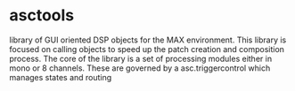 # asctools
library of GUI oriented DSP objects for the MAX environment. This library is focused on calling objects to speed up the patch creation and composition process.
The core of the library is a set of processing modules either in mono or 8 channels. These are governed by a asc.triggercontrol which manages states and routing

